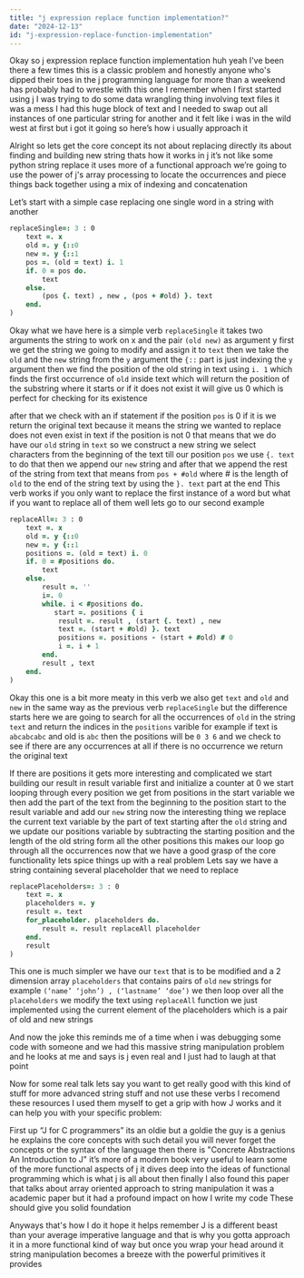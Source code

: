 ```yaml
---
title: "j expression replace function implementation?"
date: "2024-12-13"
id: "j-expression-replace-function-implementation"
---
```


Okay so j expression replace function implementation huh yeah I've been there a few times this is a classic problem and honestly anyone who's dipped their toes in the j programming language for more than a weekend has probably had to wrestle with this one I remember when I first started using j I was trying to do some data wrangling thing involving text files it was a mess I had this huge block of text and I needed to swap out all instances of one particular string for another and it felt like i was in the wild west at first but i got it going so here’s how i usually approach it

Alright so lets get the core concept its not about replacing directly its about finding and building new string thats how it works in j it’s not like some python string replace it uses more of a functional approach we’re going to use the power of j's array processing to locate the occurrences and piece things back together using a mix of indexing and concatenation

Let’s start with a simple case replacing one single word in a string with another

```j
replaceSingle=: 3 : 0
    text =. x
    old =. y {::0
    new =. y {::1
    pos =. (old = text) i. 1
    if. 0 = pos do.
        text
    else.
        (pos {. text) , new , (pos + #old) }. text
    end.
)
```

Okay what we have here  is a simple verb `replaceSingle` it takes two arguments the string to work on x and the pair `(old new)` as argument y
first we get the string we going to modify and assign it to `text` then we take the `old` and the `new` string from the `y` argument the `{::` part is just indexing the `y` argument then we find the position of the old string in text using `i. 1` which finds the first occurrence of `old` inside text which will return the position of the substring where it starts or if it does not exist it will give us 0 which is perfect for checking for its existence

after that we check with an if statement if the position `pos` is 0 if it is we return the original text because it means the string we wanted to replace does not even exist in text
if the position is not 0 that means that we do have our `old` string in `text` so we construct a new string we select characters from the beginning of the text till our position `pos` we use `{. text` to do that then we append our `new` string and after that we append the rest of the string from text that means from `pos + #old` where # is the length of `old` to the end of the string text by using the `}. text` part at the end
This verb works if you only want to replace the first instance of a word but what if you want to replace all of them well lets go to our second example

```j
replaceAll=: 3 : 0
    text =. x
    old =. y {::0
    new =. y {::1
    positions =. (old = text) i. 0
    if. 0 = #positions do.
        text
    else.
        result =. ''
        i=. 0
        while. i < #positions do.
           start =. positions { i
            result =. result , (start {. text) , new
            text =. (start + #old) }. text
            positions =. positions - (start + #old) # 0
            i =. i + 1
        end.
        result , text
    end.
)
```

Okay this one is a bit more meaty in this verb we also get `text` and `old` and `new` in the same way as the previous verb `replaceSingle` but the difference starts here we are going to search for all the occurrences of `old` in the string `text` and return the indices in the `positions` varible for example if text is  `abcabcabc` and old is `abc` then the positions will be `0 3 6`  and we check to see if there are any occurrences at all if there is no occurrence we return the original text

If there are positions it gets more interesting and complicated we start building our result in result variable first and initialize a counter at 0 we start looping through every position we get from positions in the start variable we then add the part of the text from the beginning to the position start to the result variable and add our `new` string now the interesting thing we replace the current text variable by the part of text starting after the `old` string and we update our positions variable by subtracting the starting position and the length of the old string form all the other positions this makes our loop go through all the occurrences
now that we have a good grasp of the core functionality lets spice things up with a real problem
Lets say we have a string containing several placeholder that we need to replace
```j
replacePlaceholders=: 3 : 0
    text =. x
    placeholders =. y
    result =. text
    for_placeholder. placeholders do.
        result =. result replaceAll placeholder
    end.
    result
)
```

This one is much simpler we have our `text` that is to be modified and a 2 dimension array `placeholders` that contains pairs of `old` `new` strings for example `(‘name’ ‘john’) , (‘lastname’ ‘doe’)`  we then loop over all the `placeholders` we modify the text using `replaceAll` function we just implemented using the current element of the placeholders which is a pair of old and new strings

And now the joke this reminds me of a time when i was debugging some code with someone and we had this massive string manipulation problem and he looks at me and says is j even real and I just had to laugh at that point

Now for some real talk lets say you want to get really good with this kind of stuff for more advanced string stuff and not use these verbs I recomend these resources I used them myself to get a grip with how J works and it can help you with your specific problem:

First up “J for C programmers” its an oldie but a goldie the guy is a genius he explains the core concepts with such detail you will never forget the concepts or the syntax of the language
then there is "Concrete Abstractions An Introduction to J" it’s more of a modern book very useful to learn some of the more functional aspects of j it dives deep into the ideas of functional programming which is what j is all about
then finally I also found this paper that talks about array oriented approach to string manipulation it was a academic paper but it had a profound impact on how I write my code
These should give you solid foundation

Anyways that's how I do it hope it helps remember J is a different beast than your average imperative language and that is why you gotta approach it in a more functional kind of way but once you wrap your head around it string manipulation becomes a breeze with the powerful primitives it provides
